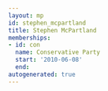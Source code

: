 ```yaml
---
layout: mp
id: stephen_mcpartland
title: Stephen McPartland
memberships:
- id: con
  name: Conservative Party
  start: '2010-06-08'
  end: 
autogenerated: true
---
```

